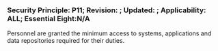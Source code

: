 ### Security Principle: P11; Revision: ; Updated: ; Applicability: ALL; Essential Eight:N/A
<p>Personnel are granted the minimum access to systems, applications and data repositories required for their duties.</p>